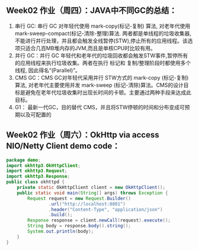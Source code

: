 ## Week02 作业（周四）：JAVA中不同GC的总结：
1. 串行 GC: 串行 GC 对年轻代使用 mark-copy(标记-复制) 算法, 对老年代使用 mark-sweep-compact(标记-清除-整理)算法. 两者都是单线程的垃圾收集器,不能进行并行处理，并且都会触发全线暂停(STW),停止所有的应用线程。该选项只适合几百MB堆内存的JVM,而且是单核CPU时比较有用。
2. 并行 GC：并行 GC 年轻代和老年代的垃圾回收都会触发STW事件,暂停所有的应用线程来执行垃圾收集。两者在执行 标记和 复制/整理阶段时都使用多个线程, 因此得名“(Parallel)”。
3. CMS GC：CMS GC对年轻代采用并行 STW方式的 mark-copy (标记-复制)算法, 对老年代主要使用并发 mark-sweep (标记-清除)算法。CMS的设计目标是避免在老年代垃圾收集时出现长时间的卡顿。主要通过两种手段来达成此目标。
4. G1： 最新一代GC，目的替代 CMS，并且将STW停顿的时间和分布变成可预期以及可配置的

## Week02 作业（周六）：OkHttp via access NIO/Netty Client demo code：
```java
package demo;
import okhttp3.OkHttpClient;
import okhttp3.Request;
import okhttp3.Response;
public class okhttpd {
    private static OkHttpClient client = new OkHttpClient();
    public static void main(String[] args) throws Exception {
        Request request = new Request.Builder()
                .url("http://localhost:8801")
                .header("Content-Type", "application/json")
                .build();
        Response response = client.newCall(request).execute();
        String body = response.body().string();
        System.out.println(body);
    }
}
```

